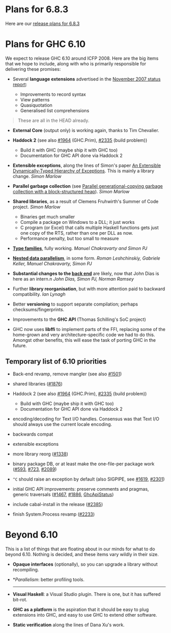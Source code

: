 # Plans for 6.8.3


Here are our [ release plans for 6.8.3](http://www.haskell.org/pipermail/glasgow-haskell-users/2008-March/014467.html)

# Plans for GHC 6.10


We expect to release GHC 6.10 around ICFP 2008.  Here are the big items that we hope to include, along with who is primarily responsible for delivering these promises:

- Several **language extensions** advertised in the [November 2007 status report](status/nov07):

  - Improvements to record syntax
  - View patterns
  - Quasiquotation
  - Generalised list comprehensions

>
> These are all in the HEAD already.

- **External Core** (output only) is working again, thanks to Tim Chevalier.

- **Haddock 2** (see also [\#1964](https://gitlab.haskell.org//ghc/ghc/issues/1964) (GHC.Prim), [\#2335](https://gitlab.haskell.org//ghc/ghc/issues/2335) (build problem))

  - Build it with GHC (maybe ship it with GHC too)
  - Documentation for GHC API done via Haddock 2

- **Extensible exceptions**, along the lines of Simon's paper [ An Extensible Dynamically-Typed Hierarchy of Exceptions](http://www.haskell.org/~simonmar/papers/ext-exceptions.pdf).  This is mainly a library change.  *Simon Marlow*

- **Parallel garbage collection** (see [ Parallel generational-copying garbage collection with a block-structured heap](http://research.microsoft.com/%7Esimonpj/papers/parallel-gc/index.htm)).  *Simon Marlow*

- **Shared libraries**, as a result of Clemens Fruhwirth's Summer of Code project.  *Simon Marlow*

  - Binaries get much smaller
  - Compile a package on Windows to a DLL; it just works
  - C program (or Excel) that calls multiple Haskell functions gets just one copy of the RTS, rather than one per DLL as now.
  - Performance penalty, but too small to measure

- **[ Type families](http://haskell.org/haskellwiki/GHC/Indexed_types)**, fully working. *Manuel Chakravarty and Simon PJ*

- **[ Nested data parallelism](http://haskell.org/haskellwiki/GHC/Data_Parallel_Haskell)**, in some form. *Roman Leshchinskiy, Gabriele Keller, Manuel Chakravarty, Simon PJ*

- **Substantial changes to the [back end](commentary/compiler/new-code-gen)** are likely, now that John Dias is here as an intern.n  *John Dias, Simon PJ, Norman Ramsey*

- Further **library reorganisation**, but with more attention paid to backward compatibility. *Ian Lynagh*

- Better **versioning** to support separate compilation; perhaps checksums/fingerprints.

- Improvements to the **GHC API** (Thomas Schilling's SoC project)

- GHC now uses **libffi** to implement parts of the FFI, replacing some of the home-grown and very architecture-specific code we had to do this.  Amongst other benefits, this will ease the task of porting GHC in the future.

## Temporary list of 6.10 priorities

- Back-end revamp, remove mangler (see also [\#1501](https://gitlab.haskell.org//ghc/ghc/issues/1501))
- shared libraries ([\#1876](https://gitlab.haskell.org//ghc/ghc/issues/1876))
- Haddock 2 (see also [\#1964](https://gitlab.haskell.org//ghc/ghc/issues/1964) (GHC.Prim), [\#2335](https://gitlab.haskell.org//ghc/ghc/issues/2335) (build problem))

  - Build with GHC (maybe ship it with GHC too)
  - Documentation for GHC API done via Haddock 2

- encoding/decoding for Text I/O handles. Consensus was that Text I/O should always use the current locale encoding.
- backwards compat
- extensible exceptions
- more library reorg ([\#1338](https://gitlab.haskell.org//ghc/ghc/issues/1338))
- binary package DB, or at least make the one-file-per package work ([\#593](https://gitlab.haskell.org//ghc/ghc/issues/593), [\#723](https://gitlab.haskell.org//ghc/ghc/issues/723), [\#2089](https://gitlab.haskell.org//ghc/ghc/issues/2089))
- `^C` should raise an exception by default (also SIGPIPE, see [\#1619](https://gitlab.haskell.org//ghc/ghc/issues/1619), [\#2301](https://gitlab.haskell.org//ghc/ghc/issues/2301))
- initial GHC API improvements: preserve comments and pragmas, generic traversals ([\#1467](https://gitlab.haskell.org//ghc/ghc/issues/1467), [\#1886](https://gitlab.haskell.org//ghc/ghc/issues/1886), [GhcApiStatus](ghc-api-status))
- include cabal-install in the release ([\#2385](https://gitlab.haskell.org//ghc/ghc/issues/2385))
- finish System.Process revamp ([\#2233](https://gitlab.haskell.org//ghc/ghc/issues/2233))

# Beyond 6.10


This is a list of things that are floating about in our minds for what to do beyond 6.10.  Nothing is decided, and these items vary wildly in their size.

- **Opaque interfaces** (optionally), so you can upgrade a library without recompiling.

- **Parallelism*: better profiling tools.
  ***

- **Visual Haskell**: a Visual Studio plugin.  There is one, but it has suffered bit-rot.

- **GHC as a platform** is the aspiration that it should be easy to plug extensions into GHC, and easy to use GHC to extend other software.

- **Static verification** along the lines of Dana Xu's work.
